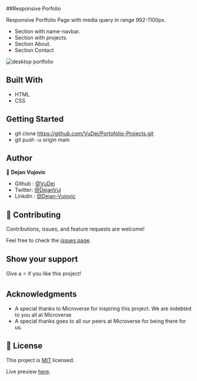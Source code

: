 ##Responsive Porfolio

 Responsive Portfolio Page with media query in range 992-1100px.

- Section with name-navbar.
- Section with projects.
- Section About.
- Section Contact

![desktop portfolio](https://user-images.githubusercontent.com/93735137/144689631-a9b69314-de02-4656-99c5-151407dfe377.PNG)



## Built With

- HTML
- CSS

## Getting Started

- git clone https://github.com/VuDej/Portofolio-Projects.git
- git push -u origin main

## Author

👤 **Dejan Vujovic**

- Github : [@VuDej](https://github.com/VuDej)
- Twitter: [@DejanVuj](https://twitter.com/DejanVuj)
- LinkdIn : [@Dejan-Vujovic](https://www.linkedin.com/in/dejan-vujovic-5a0672225/)


## 🤝 Contributing

Contributions, issues, and feature requests are welcome!

Feel free to check the [issues page](https://github.com/VuDej/Responsive-Web-Design/issues/6).

## Show your support

Give a ⭐️ if you like this project!

## Acknowledgments

- A special thanks to Microverse for inspiring this project. We are indebted to you all at Microverse
- A special thanks goes to all our peers at Microverse for being there for us.

## 📝 License

This project is [MIT](./MIT.md) licensed.

Live preview [here](https://vudej.github.io/Responsive-Web-Design/).
